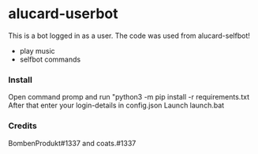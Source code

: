 # alucard-userbot
This is a bot logged in as a user. The code was used from alucard-selfbot!
- play music
- selfbot commands

### Install
Open command promp and run "python3 -m pip install -r requirements.txt
After that enter your login-details in config.json
Launch launch.bat

### Credits
BombenProdukt#1337 and coats.#1337
